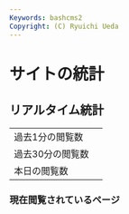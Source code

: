 ```yaml
---
Keywords: bashcms2
Copyright: (C) Ryuichi Ueda
---
```



# サイトの統計


## リアルタイム統計

|||
|--------|-------:|
|過去1分の閲覧数| <span id="last1min" style="font-size:200%"></span> |
|過去30分の閲覧数| <span id="last30min" style="font-size:200%"></span> |
|本日の閲覧数| <span id="todayvisit" style="font-size:200%"></span> |


### 現在閲覧されているページ

<span id="lastvisit"></span>

<script>
function lastvisit(num){
    var httpReq = new XMLHttpRequest();
    httpReq.onreadystatechange = function(){
        if(httpReq.readyState != 4 || httpReq.status != 200)
            return;

        document.getElementById("lastvisit").innerHTML = httpReq.responseText;
   }
    var url = "/analyzer/lastvisit.cgi?num=" + num;
    httpReq.open("GET",url,true);
    httpReq.send(null);
}

function lastmin(min){
    var httpReq = new XMLHttpRequest();
    httpReq.onreadystatechange = function(){
        if(httpReq.readyState != 4 || httpReq.status != 200)
            return;

        document.getElementById("last"+min+"min").innerHTML = httpReq.responseText;
   }
    var url = "/analyzer/lastmin.cgi?min=" + min;
    httpReq.open("GET",url,true);
    httpReq.send(null);
}

function todayvisit(){
    var httpReq = new XMLHttpRequest();
    httpReq.onreadystatechange = function(){
        if(httpReq.readyState != 4 || httpReq.status != 200)
            return;

        document.getElementById("todayvisit").innerHTML = httpReq.responseText;
   }
    var url = "/analyzer/todayvisit.cgi?d=" + new Date();
    httpReq.open("GET",url,true);
    httpReq.send(null);
}


lastmin(1);
lastmin(30);
lastvisit(10);
todayvisit(10);

setInterval(lastvisit, 3000, 10);
setInterval(todayvisit, 3000, 10);
setInterval(lastmin, 3000, 30);
setInterval(lastmin, 3000, 1);
</script>
